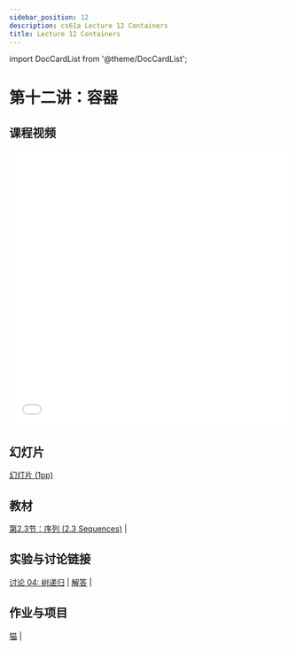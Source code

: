 ```yaml
---
sidebar_position: 12
description: cs61a Lecture 12 Containers
title: Lecture 12 Containers
---
```


import DocCardList from '@theme/DocCardList';

# 第十二讲：容器
## 课程视频

<iframe src="//player.bilibili.com/player.html?aid=277746636&bvid=BV17c411f78k&cid=1311465503&p=1&high_quality=1&danmaku=0" scrolling="no" border="0" frameborder="no" framespacing="0" allowfullscreen="true" allowfullscreen="allowfullscreen" width="100%" height="500" scrolling="no" frameborder="0" sandbox="allow-top-navigation allow-same-origin allow-forms allow-scripts"> </iframe>

## 幻灯片
[幻灯片 (1pp)](/resource/cs61a/12-Containers_1pp.pdf)
## 教材
[第2.3节：序列 (2.3 Sequences)](https://www.composingprograms.com/pages/23-sequences.html) | 

## 实验与讨论链接
[讨论 04: 树递归](../dis/disc04.md) | [解答](../dis/sol-disc04.md) | 

## 作业与项目
[猫](../project/cats.md) | 


<DocCardList />
